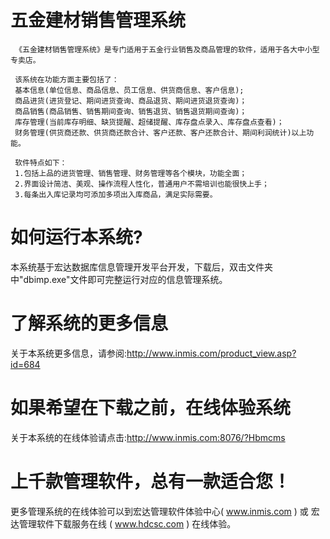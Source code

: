 # 五金建材销售管理系统

     《五金建材销售管理系统》是专门适用于五金行业销售及商品管理的软件，适用于各大中小型专卖店。
     
     该系统在功能方面主要包括了：  
     基本信息(单位信息、商品信息、员工信息、供货商信息、客户信息);  
     商品进货(进货登记、期间进货查询、商品退货、期间进货退货查询)；  
     商品销售(商品销售、销售期间查询、销售退货、销售退货期间查询)；  
     库存管理(当前库存明细、缺货提醒、超储提醒、库存盘点录入、库存盘点查看)；  
     财务管理(供货商还款、供货商还款合计、客户还款、客户还款合计、期间利润统计)以上功能。  
     
     软件特点如下：
     1.包括上品的进货管理、销售管理、财务管理等各个模块，功能全面；  
     2.界面设计简洁、美观、操作流程人性化，普通用户不需培训也能很快上手；   
     3.每条出入库记录均可添加多项出入库商品，满足实际需要。  
     
# 如何运行本系统?

本系统基于宏达数据库信息管理开发平台开发，下载后，双击文件夹中"dbimp.exe"文件即可完整运行对应的信息管理系统。

# 了解系统的更多信息

关于本系统更多信息，请参阅:http://www.inmis.com/product_view.asp?id=684

# 如果希望在下载之前，在线体验系统

关于本系统的在线体验请点击:http://www.inmis.com:8076/?Hbmcms

# 上千款管理软件，总有一款适合您！

更多管理系统的在线体验可以到宏达管理软件体验中心( www.inmis.com ) 或 宏达管理软件下载服务在线 ( www.hdcsc.com ) 在线体验。

